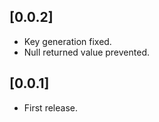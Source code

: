 ## [0.0.2]

* Key generation fixed.
* Null returned value prevented. 

## [0.0.1]

* First release.
